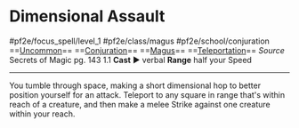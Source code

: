 # Dimensional Assault
#pf2e/focus_spell/level_1 #pf2e/class/magus #pf2e/school/conjuration 
==[Uncommon](../../../../../TTRPGShare-Pathfinder-2E-Vault/rules/traits/uncommon.md)== ==[Conjuration](../../../../../TTRPGShare-Pathfinder-2E-Vault/rules/traits/conjuration.md)== ==[Magus](../../../Traits/Magus.md)== ==[Teleportation](../../../../../TTRPGShare-Pathfinder-2E-Vault/rules/traits/teleportation.md)==
*Source* Secrets of Magic pg. 143 1.1
**Cast** ► verbal
**Range** half your Speed

---
You tumble through space, making a short dimensional hop to better position yourself for an attack. Teleport to any square in range that's within reach of a creature, and then make a melee Strike against one creature within your reach.